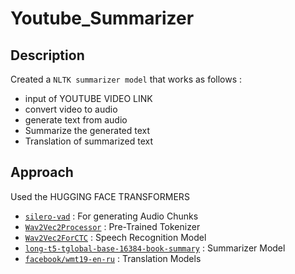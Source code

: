# Youtube_Summarizer

## Description
Created a `NLTK summarizer model` that works as follows : <br>
* input of YOUTUBE VIDEO LINK
* convert video to audio
* generate text from audio
* Summarize the generated text
* Translation of summarized text

## Approach
Used the HUGGING FACE TRANSFORMERS <br>
* [`silero-vad`](https://github.com/snakers4/silero-vad) : For generating Audio Chunks
* [`Wav2Vec2Processor`](https://huggingface.co/transformers/v4.10.1/model_doc/wav2vec2.html#wav2vec2processor) : Pre-Trained Tokenizer
* [`Wav2Vec2ForCTC`](https://huggingface.co/transformers/v4.10.1/model_doc/wav2vec2.html#wav2vec2forctc) : Speech Recognition Model
* [`long-t5-tglobal-base-16384-book-summary`](https://huggingface.co/pszemraj/long-t5-tglobal-base-16384-book-summary) : Summarizer Model
* [`facebook/wmt19-en-ru`](https://huggingface.co/facebook/wmt19-en-ru) : Translation Models
